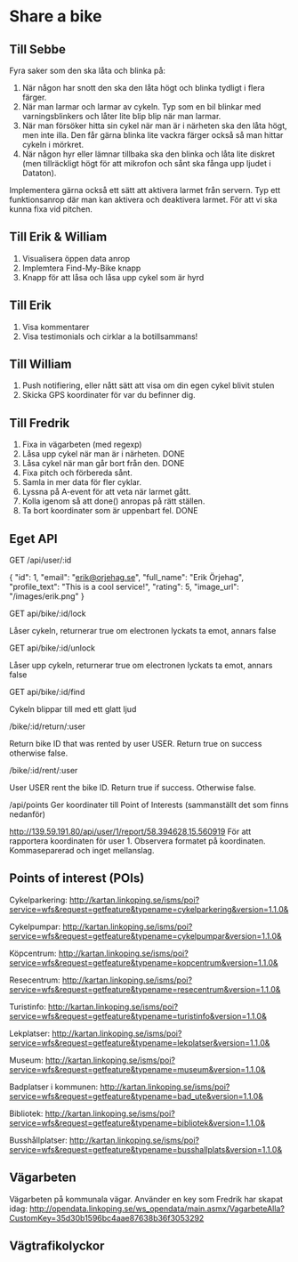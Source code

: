 # Share a bike

## Till Sebbe

Fyra saker som den ska låta och blinka på: 

1. När någon har snott den ska den låta högt och blinka tydligt i flera färger. 
2. När man larmar och larmar av cykeln. Typ som en bil blinkar med varningsblinkers och låter lite blip blip när man larmar. 
3. När man försöker hitta sin cykel när man är i närheten ska den låta högt, men inte illa. Den får gärna blinka lite vackra färger också så man hittar cykeln i mörkret. 
4. När någon hyr eller lämnar tillbaka ska den blinka och låta lite diskret (men tillräckligt högt för att mikrofon och sånt ska fånga upp ljudet i Dataton).

Implementera gärna också ett sätt att aktivera larmet från servern. Typ ett funktionsanrop där man kan aktivera och deaktivera larmet. För att vi ska kunna fixa vid pitchen. 

## Till Erik & William

1. Visualisera öppen data anrop
2. Implemtera Find-My-Bike knapp
3. Knapp för att låsa och låsa upp cykel som är hyrd


## Till Erik

1. Visa kommentarer
2. Visa testimonials och cirklar a la botillsammans!


## Till William

1. Push notifiering, eller nått sätt att visa om din egen cykel blivit stulen
2. Skicka GPS koordinater för var du befinner dig. 


## Till Fredrik 

1. Fixa in vägarbeten (med regexp)
2. Låsa upp cykel när man är i närheten. DONE
3. Låsa cykel när man går bort från den. DONE
4. Fixa pitch och förbereda sånt.
5. Samla in mer data för fler cyklar. 
6. Lyssna på A-event för att veta när larmet gått. 
7. Kolla igenom så att done() anropas på rätt ställen.
8. Ta bort koordinater som är uppenbart fel.    DONE

## Eget API

GET /api/user/:id

{
  "id": 1,
  "email": "erik@orjehag.se",
  "full_name": "Erik Örjehag",
  "profile_text": "This is a cool service!",
  "rating": 5,
  "image_url": "/images/erik.png"
}


GET api/bike/:id/lock

Låser cykeln, returnerar true om electronen lyckats ta emot, annars false

GET api/bike/:id/unlock

Låser upp cykeln, returnerar true om electronen lyckats ta emot, annars false


GET api/bike/:id/find

Cykeln blippar till med ett glatt ljud

/bike/:id/return/:user

Return bike ID that was rented by user USER. Return true on success otherwise false. 

/bike/:id/rent/:user

User USER rent the bike ID. Return true if success. Otherwise false. 


/api/points
Ger koordinater till Point of Interests (sammanställt det som finns nedanför)


http://139.59.191.80/api/user/1/report/58.394628,15.560919
För att rapportera koordinaten för user 1. Observera formatet på koordinaten. Kommaseparerad och inget mellanslag. 



## Points of interest (POIs)

Cykelparkering: 
http://kartan.linkoping.se/isms/poi?service=wfs&request=getfeature&typename=cykelparkering&version=1.1.0&

Cykelpumpar: 
http://kartan.linkoping.se/isms/poi?service=wfs&request=getfeature&typename=cykelpumpar&version=1.1.0&

Köpcentrum: 
http://kartan.linkoping.se/isms/poi?service=wfs&request=getfeature&typename=kopcentrum&version=1.1.0&

Resecentrum: 
http://kartan.linkoping.se/isms/poi?service=wfs&request=getfeature&typename=resecentrum&version=1.1.0&

Turistinfo: 
http://kartan.linkoping.se/isms/poi?service=wfs&request=getfeature&typename=turistinfo&version=1.1.0&

Lekplatser: 
http://kartan.linkoping.se/isms/poi?service=wfs&request=getfeature&typename=lekplatser&version=1.1.0&

Museum: 
http://kartan.linkoping.se/isms/poi?service=wfs&request=getfeature&typename=museum&version=1.1.0&

Badplatser i kommunen: 
http://kartan.linkoping.se/isms/poi?service=wfs&request=getfeature&typename=bad_ute&version=1.1.0&

Bibliotek: 
http://kartan.linkoping.se/isms/poi?service=wfs&request=getfeature&typename=bibliotek&version=1.1.0&

Busshållplatser: 
http://kartan.linkoping.se/isms/poi?service=wfs&request=getfeature&typename=busshallplats&version=1.1.0&

## Vägarbeten 

Vägarbeten på kommunala vägar. Använder en key som Fredrik har skapat idag: 
http://opendata.linkoping.se/ws_opendata/main.asmx/VagarbeteAlla?CustomKey=35d30b1596bc4aae87638b36f3053292

## Vägtrafikolyckor

